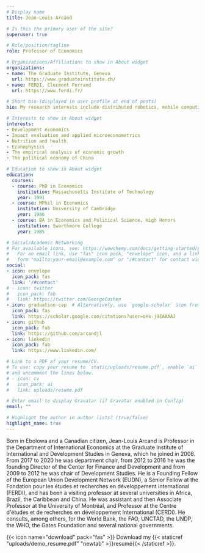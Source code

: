 ```yaml
---
# Display name
title: Jean-Louis Arcand

# Is this the primary user of the site?
superuser: true

# Role/position/tagline
role: Professor of Economics

# Organizations/Affiliations to show in About widget
organizations:
- name: The Graduate Institute, Geneva
  url: https://www.graduateinstitute.ch/
- name: FERDI, Clermont Ferrand
  url: https://www.ferdi.fr/

# Short bio (displayed in user profile at end of posts)
bio: My research interests include distributed robotics, mobile computing and programmable matter.

# Interests to show in About widget
interests:
- Development economics
- Impact evaluation and applied microeconometrics
- Nutrition and health
- Econophysics
- The empirical analysis of economic growth
- The political economy of China

# Education to show in About widget
education:
  courses:
  - course: PhD in Economics
    institution: Massachusetts Institute of Technology
    year: 1991
  - course: MPhil in Economics
    institution: University of Cambridge
    year: 1986
  - course: BA in Economics and Political Science, High Honors
    institution: Swarthmore College
    year: 1985

# Social/Academic Networking
# For available icons, see: https://wowchemy.com/docs/getting-started/page-builder/#icons
#   For an email link, use "fas" icon pack, "envelope" icon, and a link in the
#   form "mailto:your-email@example.com" or "/#contact" for contact widget.
social:
- icon: envelope
  icon_pack: fas
  link: '/#contact'
# - icon: twitter
#   icon_pack: fab
#   link: https://twitter.com/GeorgeCushen
- icon: graduation-cap  # Alternatively, use `google-scholar` icon from `ai` icon pack
  icon_pack: fas
  link: https://scholar.google.com/citations?user=oHx-j9EAAAAJ
- icon: github
  icon_pack: fab
  link: https://github.com/arcandjl
- icon: linkedin
  icon_pack: fab
  link: https://www.linkedin.com/

# Link to a PDF of your resume/CV.
# To use: copy your resume to `static/uploads/resume.pdf`, enable `ai` icons in `params.toml`, 
# and uncomment the lines below.
# - icon: cv
#   icon_pack: ai
#   link: uploads/resume.pdf

# Enter email to display Gravatar (if Gravatar enabled in Config)
email: ""

# Highlight the author in author lists? (true/false)
highlight_name: true
---
```


Born in Ebolowa and a Canadian citizen, Jean-Louis Arcand is Professor in the Department of International Economics at the Graduate Institute of International and Development Studies in Geneva, which he joined in 2008. From 2017 to 2020 he was department chair, from 2012 to 2016 he was the founding Director of the Center for Finance and Development and from 2009 to 2012 he was chair of Development Studies.  He is a Founding Fellow of the European Union Development Network (EUDN), a Senior Fellow at the Fondation pour les études et recherches en développement international (FERDI), and has been a visiting professor at several universities in Africa, Brazil, the Caribbean and China. He was assistant and then Associate Professor at the University of Montréal, and Professor at the Centre d'études et de recherches en développement International (CERDI). He consults, among others, for the World Bank, the FAO, UNCTAD, the UNDP, the WHO, the Gates Foundation and several national governments.

{{< icon name="download" pack="fas" >}} Download my {{< staticref "uploads/demo_resume.pdf" "newtab" >}}resumé{{< /staticref >}}.
